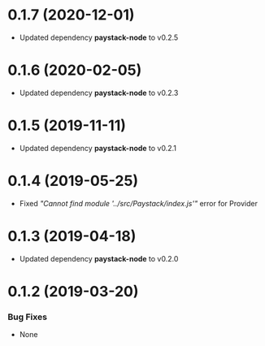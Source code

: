 <a name="0.1.7"></a>
# 0.1.7 (2020-12-01)

- Updated dependency **paystack-node** to v0.2.5

<a name="0.1.6"></a>
# 0.1.6 (2020-02-05)

- Updated dependency **paystack-node** to v0.2.3

<a name="0.1.5"></a>
# 0.1.5 (2019-11-11)

- Updated dependency **paystack-node** to v0.2.1

<a name="0.1.4"></a>
# 0.1.4 (2019-05-25)

- Fixed _"Cannot find module '../src/Paystack/index.js'"_ error for Provider

<a name="0.1.3"></a>
# 0.1.3 (2019-04-18)

- Updated dependency **paystack-node** to v0.2.0

<a name="0.1.2"></a>
# 0.1.2 (2019-03-20)

### Bug Fixes
- None
